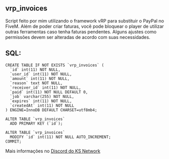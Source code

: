 ## vrp_invoices

Script feito por mim utilizando o framework vRP para substituir o PayPal no FiveM. Além de poder criar faturas, você pode bloquear o player de utilizar outras ferramentas caso tenha faturas pendentes. Alguns ajustes como permissões devem ser alteradas de acordo com suas necessidades.

## SQL: 
```
CREATE TABLE IF NOT EXISTS `vrp_invoices` (
  `id` int(11) NOT NULL,
  `user_id` int(11) NOT NULL,
  `amount` int(11) NOT NULL,
  `reason` text NOT NULL,
  `receiver_id` int(11) NOT NULL,
  `paid` int(11) NOT NULL DEFAULT 0,
  `job` varchar(255) NOT NULL,
  `expires` int(11) NOT NULL,
  `createdAt` int(11) NOT NULL
) ENGINE=InnoDB DEFAULT CHARSET=utf8mb4;

ALTER TABLE `vrp_invoices`
  ADD PRIMARY KEY (`id`);

ALTER TABLE `vrp_invoices`
  MODIFY `id` int(11) NOT NULL AUTO_INCREMENT;
COMMIT;
```

Mais informações no [Discord do KS Network](https://discord.gg/GsQNwaP)
